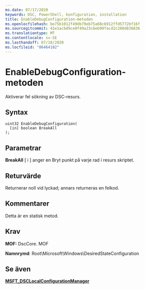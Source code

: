 ```yaml
---
ms.date: 07/17/2020
keywords: DSC, PowerShell, konfiguration, installation
title: EnableDebugConfiguration-metoden
ms.openlocfilehash: be75b1012f49db79eb75a68c6912ffd5772bf16f
ms.sourcegitcommit: 41e1acbd9ce0f49a23c6eb99facd2c280d836836
ms.translationtype: MT
ms.contentlocale: sv-SE
ms.lasthandoff: 07/18/2020
ms.locfileid: "86464102"
---
```

# <a name="enabledebugconfiguration-method"></a>EnableDebugConfiguration-metoden

Aktiverar fel sökning av DSC-resurs.

## <a name="syntax"></a>Syntax

```mof
uint32 EnableDebugConfiguration(
  [in] boolean BreakAll
);
```

## <a name="parameters"></a>Parametrar

**BreakAll** \[ i \] anger en Bryt punkt på varje rad i resurs skriptet.

## <a name="return-value"></a>Returvärde

Returnerar noll vid lyckad; annars returneras en felkod.

## <a name="remarks"></a>Kommentarer

Detta är en statisk metod.

## <a name="requirements"></a>Krav

**MOF:** DscCore. MOF

**Namnrymd**: Root\Microsoft\Windows\DesiredStateConfiguration

## <a name="see-also"></a>Se även

[**MSFT_DSCLocalConfigurationManager**](msft-dsclocalconfigurationmanager.md)
